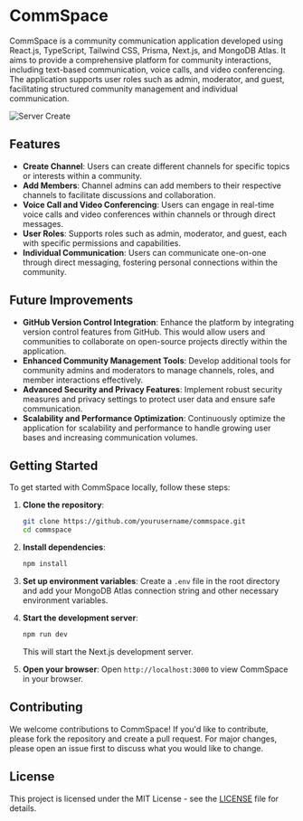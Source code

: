 # CommSpace

CommSpace is a community communication application developed using React.js, TypeScript, Tailwind CSS, Prisma, Next.js, and MongoDB Atlas. It aims to provide a comprehensive platform for community interactions, including text-based communication, voice calls, and video conferencing. The application supports user roles such as admin, moderator, and guest, facilitating structured community management and individual communication.

![Server Create](https://github.com/VALASALARAKESH/commspace/assets/105775467/d084f755-8f73-4852-814b-984fd44be265)




## Features

- **Create Channel**: Users can create different channels for specific topics or interests within a community.
- **Add Members**: Channel admins can add members to their respective channels to facilitate discussions and collaboration.
- **Voice Call and Video Conferencing**: Users can engage in real-time voice calls and video conferences within channels or through direct messages.
- **User Roles**: Supports roles such as admin, moderator, and guest, each with specific permissions and capabilities.
- **Individual Communication**: Users can communicate one-on-one through direct messaging, fostering personal connections within the community.

## Future Improvements

- **GitHub Version Control Integration**: Enhance the platform by integrating version control features from GitHub. This would allow users and communities to collaborate on open-source projects directly within the application.
- **Enhanced Community Management Tools**: Develop additional tools for community admins and moderators to manage channels, roles, and member interactions effectively.
- **Advanced Security and Privacy Features**: Implement robust security measures and privacy settings to protect user data and ensure safe communication.
- **Scalability and Performance Optimization**: Continuously optimize the application for scalability and performance to handle growing user bases and increasing communication volumes.

## Getting Started

To get started with CommSpace locally, follow these steps:

1. **Clone the repository**:
   ```bash
   git clone https://github.com/yourusername/commspace.git
   cd commspace
   ```

2. **Install dependencies**:
   ```bash
   npm install
   ```

3. **Set up environment variables**:
   Create a `.env` file in the root directory and add your MongoDB Atlas connection string and other necessary environment variables.

4. **Start the development server**:
   ```bash
   npm run dev
   ```
   This will start the Next.js development server.

5. **Open your browser**:
   Open `http://localhost:3000` to view CommSpace in your browser.

## Contributing

We welcome contributions to CommSpace! If you'd like to contribute, please fork the repository and create a pull request. For major changes, please open an issue first to discuss what you would like to change.

## License

This project is licensed under the MIT License - see the [LICENSE](LICENSE) file for details.



